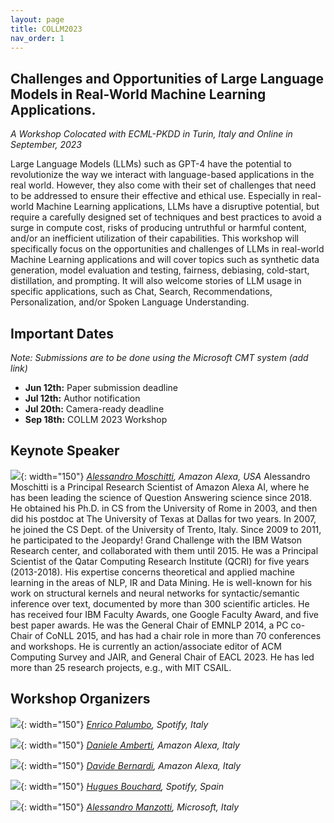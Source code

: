 ```yaml
---
layout: page
title: COLLM2023
nav_order: 1
---
```


## Challenges and Opportunities of Large Language Models in Real-World Machine Learning Applications.
<em> A Workshop Colocated with ECML-PKDD in Turin, Italy and Online in September, 2023 </em>


Large Language Models (LLMs) such as GPT-4 have the potential to revolutionize the
way we interact with language-based applications in the real world. However, they also
come with their set of challenges that need to be addressed to ensure their effective
and ethical use. Especially in real-world Machine Learning applications, LLMs have a
disruptive potential, but require a carefully designed set of techniques and best
practices to avoid a surge in compute cost, risks of producing untruthful or harmful
content, and/or an inefficient utilization of their capabilities.
This workshop will specifically focus on the opportunities and challenges of LLMs in
real-world Machine Learning applications and will cover topics such as synthetic data
generation, model evaluation and testing, fairness, debiasing, cold-start, distillation, and
prompting. It will also welcome stories of LLM usage in specific applications, such as
Chat, Search, Recommendations, Personalization, and/or Spoken Language
Understanding.

## Important Dates

*Note: Submissions are to be done using the Microsoft CMT system (add link)*

* **Jun 12th:** Paper submission deadline
* **Jul 12th:** Author notification
* **Jul 20th:** Camera-ready deadline
* **Sep 18th:** COLLM 2023 Workshop

## Keynote Speaker

![](images/tbd.png){: width="150"}
*[Alessandro Moschitti](https://scholar.google.com/citations?user=vYUDlsEAAAAJ&hl=en), Amazon Alexa, USA*
Alessandro Moschitti is a Principal Research Scientist of Amazon Alexa AI, where he
has been leading the science of Question Answering science since 2018. He obtained his
Ph.D. in CS from the University of Rome in 2003, and then did his postdoc at The University
of Texas at Dallas for two years. In 2007, he joined the CS Dept. of the University of Trento,
Italy. Since 2009 to 2011, he participated to the Jeopardy! Grand Challenge with the IBM
Watson Research center, and collaborated with them until 2015. He was a Principal
Scientist of the Qatar Computing Research Institute (QCRI) for five years (2013-2018). His
expertise concerns theoretical and applied machine learning in the areas of NLP, IR and
Data Mining. He is well-known for his work on structural kernels and neural networks for
syntactic/semantic inference over text, documented by more than 300 scientific articles. He
has received four IBM Faculty Awards, one Google Faculty Award, and five best paper
awards. He was the General Chair of EMNLP 2014, a PC co-Chair of CoNLL 2015, and has
had a chair role in more than 70 conferences and workshops. He is currently an
action/associate editor of ACM Computing Survey and JAIR, and General Chair of EACL 2023. 
He has led more than 25 research projects, e.g., with MIT CSAIL.

<!---

## Panel

![](images/tbd.png){: width="150"}
*[Ann Clifton](http://blender.cs.illinois.edu/hengji.html), Spotify, USA*

![](images/tbd.png){: width="150"}
*[Wael Hamza](http://blender.cs.illinois.edu/hengji.html), Amazon Alexa, USA*

![](images/tbd.png){: width="150"}
*[TBD](http://blender.cs.illinois.edu/hengji.html), Spotify, USA*

![](images/tbd.png){: width="150"}
*[TBD](http://blender.cs.illinois.edu/hengji.html), Spotify, USA*
--->


## Workshop Organizers

![](images/tbd.jpeg){: width="150"}
*[Enrico Palumbo](https://www.linkedin.com/in/enrico-palumbo-0272baa8/), Spotify, Italy*

![](images/tbd.jpeg){: width="150"}
*[Daniele Amberti](https://www.google.com/), Amazon Alexa, Italy*

![](images/tbd.jpeg){: width="150"}
*[Davide Bernardi](https://www.google.com/), Amazon Alexa, Italy*

![](images/tbd.jpeg){: width="150"}
*[Hugues Bouchard](https://www.google.com/), Spotify, Spain*

![](images/tbd.png){: width="150"}
*[Alessandro Manzotti](https://www.google.com/), Microsoft, Italy*
